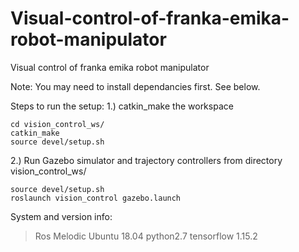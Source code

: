 # Visual-control-of-franka-emika-robot-manipulator
Visual control of franka emika robot manipulator

Note: You may need to install dependancies first. See below.

Steps to run the setup:
1.) catkin_make the workspace
  ```
  cd vision_control_ws/
  catkin_make
  source devel/setup.sh
  ```

2.) Run Gazebo simulator and trajectory controllers
  from directory vision_control_ws/
  ```
  source devel/setup.sh
  roslaunch vision_control gazebo.launch 
  ```
  
  System and version info:
  >Ros Melodic
  >Ubuntu 18.04
  >python2.7
  >tensorflow 1.15.2
